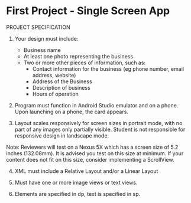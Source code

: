 # First Project - Single Screen App

PROJECT SPECIFICATION

1. Your design must include:
     - Business name
     - At least one photo representing the business
     - Two or more other pieces of information, such as:
          - Contact information for the business (eg phone number, email address, website)
          - Address of the Business
          - Description of business
          - Hours of operation


2. Program must function in Android Studio emulator and on a phone. Upon launching on a phone, the card appears.


3. Layout scales responsively for screen sizes in portrait mode, with no part of any images only partially visible. Student is not responsible for responsive design in landscape mode.


Note: Reviewers will test on a Nexus 5X which has a screen size of 5.2 inches (132.08mm). It is advised you test on this size at minimum. If your content does not fit on this size, consider implementing a ScrollView.


4. XML must include a Relative Layout and/or a Linear Layout


5. Must have one or more image views or text views.


6. Elements are specified in dp, text is specified in sp.
